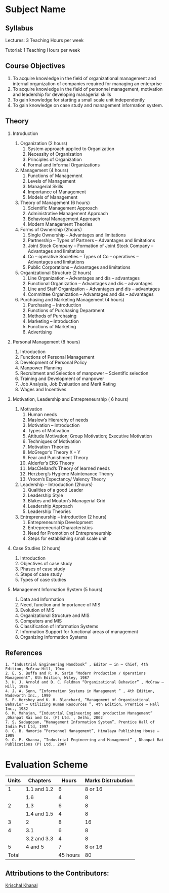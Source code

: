 # Subject Name
## Syllabus

Lectures: 3 Teaching Hours per week

Tutorial: 1 Teaching Hours per week

## Course Objectives

1. To acquire knowledge in the field of organizational management and internal organization of companies required for managing an enterprise
2. To acquire knowledge in the field of personnel management, motivation and leadership for developing managerial skills
3. To gain knowledge for starting a small scale unit independently
4. To gain knowledge on case study and management information system.

## Theory
1. Introduction
    1. Organization (2 hours)
        1. System approach applied to Organization
        2. Necessity of Organization
        3. Principles of Organization
        4. Formal and Informal Organizations
    2. Management (4 hours)
        1. Functions of Management
        2. Levels of Management
        3. Managerial Skills
        4. Importance of Management
        5. Models of Management
    3. Theory of Management (6 hours)
        1. Scientific Management Approach
        1. Administrative Management Approach
        1. Behavioral Management Approach
        1. Modern Management Theories
    4. Forms of Ownership (2hours)
        1. Single Ownership – Advantages and limitations
        2. Partnership – Types of Partners – Advantages and limitations
        3. Joint Stock Company – Formation of Joint Stock Company – Advantages and limitations
        4. Co – operative Societies – Types of Co – operatives – Advantages and limitations
        5. Public Corporations – Advantages and limitations
    5. Organizational Structure (2 hours)
        1. Line Organization – Advantages and dis – advantages
        2. Functional Organization – Advantages and dis – advantages
        3. Line and Staff Organization – Advantages and dis – advantages
        4. Committee Organization – Advantages and dis – advantages
    6. Purchasing and Marketing Management (4 hours)
        1. Purchasing – Introduction
        2. Functions of Purchasing Department
        3. Methods of Purchasing
        4. Marketing – Introduction
        5. Functions of Marketing
        6. Advertising

2. Personal Management (8 hours)
    1. Introduction
    2. Functions of Personal Management
    3. Development of Personal Policy
    4. Manpower Planning
    5. Recruitment and Selection of manpower – Scientific selection
    6. Training and Development of manpower
    7. Job Analysis, Job Evaluation and Merit Rating
    8. Wages and Incentives

3. Motivation, Leadership and Entrepreneurship ( 6 hours)
    1. Motivation
        1. Human needs
        2. Maslow’s Hierarchy of needs
        3. Motivation – Introduction
        4. Types of Motivation
        5. Attitude Motivation; Group Motivation; Executive Motivation
        6. Techniques of Motivation
        7. Motivation Theories
        8. McGregor’s Theory X – Y
        9. Fear and Punishment Theory
        10. Alderfer’s ERG Theory
        11. MacClelland’s Theory of learned needs
        12. Herzberg’s Hygiene Maintenance Theory
        13. Vroom’s Expectancy/ Valency Theory
    1. Leadership – Introduction (2hours)
        1. Qualities of a good Leader
        2. Leadership Style
        3. Blakes and Mouton’s Managerial Grid
        4. Leadership Approach
        5. Leadership Theories
    1. Entrepreneurship – Introduction (2 hours)
        1. Entrepreneurship Development
        2. Entrepreneurial Characteristics
        3. Need for Promotion of Entrepreneurship
        4. Steps for establishing small scale unit

4. Case Studies (2 hours)
    1. Introduction
    2. Objectives of case study
    3. Phases of case study
    4. Steps of case study
    5. Types of case studies

5. Management Information System (5 hours)
    1. Data and Information
    2. Need, function and Importance of MIS
    3. Evolution of MIS
    4. Organizational Structure and MIS
    5. Computers and MIS
    6. Classification of Information Systems
    7. Information Support for functional areas of management
    8. Organizing Information Systems

## References
    
    1. “Industrial Engineering Handbook” , Editor – in – Chief, 4th Edition, McGraw Hill, 19xx
    2. E. S. Buffa and R. K. Sarin “Modern Production / Operations Management”, 8th Edition, Wiley, 1987
    3. H. J. Arnold and D. C. Feldman “Organizational Behavior” , McGraw – Hill, 1986
    4. J. A. Senn, “Information Systems in Management ” , 4th Edition, Wadsworth Inc., 1990
    5. P. Hershey and K. H. Blanchard, “Management of Organizational Behavior – Utilizing Human Resources ”, 4th Edition, Prentice – Hall Inc., 1982
    6. M. Mahajan, “Industrial Engineering and production Management” ,Dhanpat Rai and Co. (P) Ltd. , Delhi, 2002
    7. S. Sadagopan, “Management Information System”, Prentice Hall of India Pvt Ltd, 1997
    8. C. B. Mamoria “Personnel Management”, Himalaya Publishing House – 1989
    9. O. P. Khanna, “Industrial Engineering and Management” , Dhanpat Rai Publications (P) Ltd., 2007

# Evaluation Scheme

| Units | Chapters      | Hours          | Marks Distrubution     |
| ----- | ------------- | -------------- | ---------------------- |
| 1     | 1.1 and 1.2   | 6              |    8 or 16             |
|       | 1.6           | 4              |    8                   |
| 2     | 1.3           | 6              |    8                   |
|       | 1.4 and 1.5   | 4              |    8                   |
| 3     | 2             | 8              |   16                   |
| 4     | 3.1           | 6              |    8                   |
|       | 3.2 and 3.3   | 4              |    8                   |
| 5     | 4 and 5       | 7              |    8 or 16             |
| Total |               | 45 hours       |  80                    |


## Attributions to the Contributors:

[Krischal Khanal](https://github.com/krischal111)